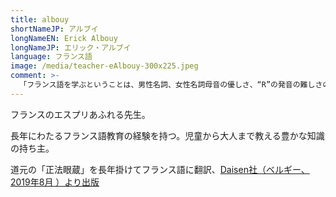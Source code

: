 ```yaml
---
title: albouy
shortNameJP: アルブイ
longNameEN: Erick Albouy
longNameJP: エリック・アルブイ
language: フランス語
image: /media/teacher-eAlbouy-300x225.jpeg
comment: >-
  「フランス語を学ぶということは、男性名詞、女性名詞母音の優しさ、“R”の発音の難しさの世界に入ることです。特に自分で分かろうとする必要はありません。教えてもらい、進みなさい。そうすれば、全て、うまくいくでしょう。」
---
```


フランスのエスプリあふれる先生。

長年にわたるフランス語教育の経験を持つ。児童から大人まで教える豊かな知識の持ち主。

道元の「正法眼蔵」を長年掛けてフランス語に翻訳、[Daisen社（ベルギー、2019年8月 ）より出版](https://daisen-editions.eu)
